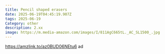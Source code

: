 ```yaml
---
title: Pencil shaped erasers
date: 2025-06-19T04:45:19.907Z
tags: 2025-06-19
Category: other
description: 2.xx
image: https://m.media-amazon.com/images/I/811AgC665tL._AC_SL1500_.jpg
---
```

https://amzlink.to/az0BUD06NEtu6 ad